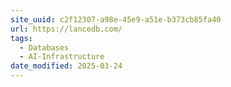 ```yaml
---
site_uuid: c2f12307-a98e-45e9-a51e-b373cb85fa40
url: https://lancedb.com/
tags:
  - Databases
  - AI-Infrastructure
date_modified: 2025-03-24
---
```



